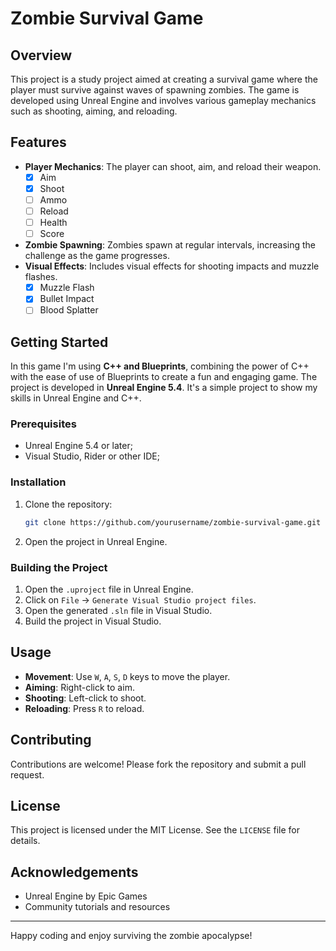 # Zombie Survival Game

## Overview

This project is a study project aimed at creating a survival game where the player must survive against waves of spawning zombies. The game is developed using Unreal Engine and involves various gameplay mechanics such as shooting, aiming, and reloading.

## Features

- **Player Mechanics**: The player can shoot, aim, and reload their weapon.
  - [x] Aim
  - [x] Shoot
  - [ ] Ammo
  - [ ] Reload
  - [ ] Health
  - [ ] Score
- **Zombie Spawning**: Zombies spawn at regular intervals, increasing the challenge as the game progresses.
- **Visual Effects**: Includes visual effects for shooting impacts and muzzle flashes.
  - [x] Muzzle Flash
  - [x] Bullet Impact
  - [ ] Blood Splatter

## Getting Started
In this game I'm using **C++ and Blueprints**, combining the power of C++ with the ease of use of Blueprints to create a fun and engaging game. The project is developed in **Unreal Engine 5.4**. It's a simple project to show my skills in Unreal Engine and C++.

### Prerequisites

- Unreal Engine 5.4 or later;
- Visual Studio, Rider or other IDE;

### Installation

1. Clone the repository:
   ```sh
   git clone https://github.com/yourusername/zombie-survival-game.git
   ```
2. Open the project in Unreal Engine.

### Building the Project

1. Open the `.uproject` file in Unreal Engine.
2. Click on `File` -> `Generate Visual Studio project files`.
3. Open the generated `.sln` file in Visual Studio.
4. Build the project in Visual Studio.

## Usage

- **Movement**: Use `W`, `A`, `S`, `D` keys to move the player.
- **Aiming**: Right-click to aim.
- **Shooting**: Left-click to shoot.
- **Reloading**: Press `R` to reload.

## Contributing

Contributions are welcome! Please fork the repository and submit a pull request.

## License

This project is licensed under the MIT License. See the `LICENSE` file for details.

## Acknowledgements

- Unreal Engine by Epic Games
- Community tutorials and resources

---

Happy coding and enjoy surviving the zombie apocalypse!